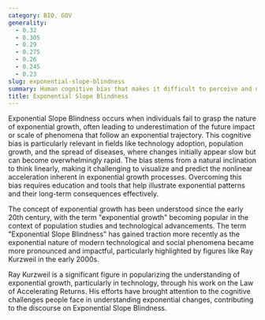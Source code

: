 ```yaml
---
category: BIO, GOV
generality:
  - 0.32
  - 0.305
  - 0.29
  - 0.275
  - 0.26
  - 0.245
  - 0.23
slug: exponential-slope-blindness
summary: Human cognitive bias that makes it difficult to perceive and understand the implications of exponential growth accurately.
title: Exponential Slope Blindness
---
```


Exponential Slope Blindness occurs when individuals fail to grasp the nature of exponential growth, often leading to underestimation of the future impact or scale of phenomena that follow an exponential trajectory. This cognitive bias is particularly relevant in fields like technology adoption, population growth, and the spread of diseases, where changes initially appear slow but can become overwhelmingly rapid. The bias stems from a natural inclination to think linearly, making it challenging to visualize and predict the nonlinear acceleration inherent in exponential growth processes. Overcoming this bias requires education and tools that help illustrate exponential patterns and their long-term consequences effectively.

The concept of exponential growth has been understood since the early 20th century, with the term "exponential growth" becoming popular in the context of population studies and technological advancements. The term "Exponential Slope Blindness" has gained traction more recently as the exponential nature of modern technological and social phenomena became more pronounced and impactful, particularly highlighted by figures like Ray Kurzweil in the early 2000s.

Ray Kurzweil is a significant figure in popularizing the understanding of exponential growth, particularly in technology, through his work on the Law of Accelerating Returns. His efforts have brought attention to the cognitive challenges people face in understanding exponential changes, contributing to the discourse on Exponential Slope Blindness.
